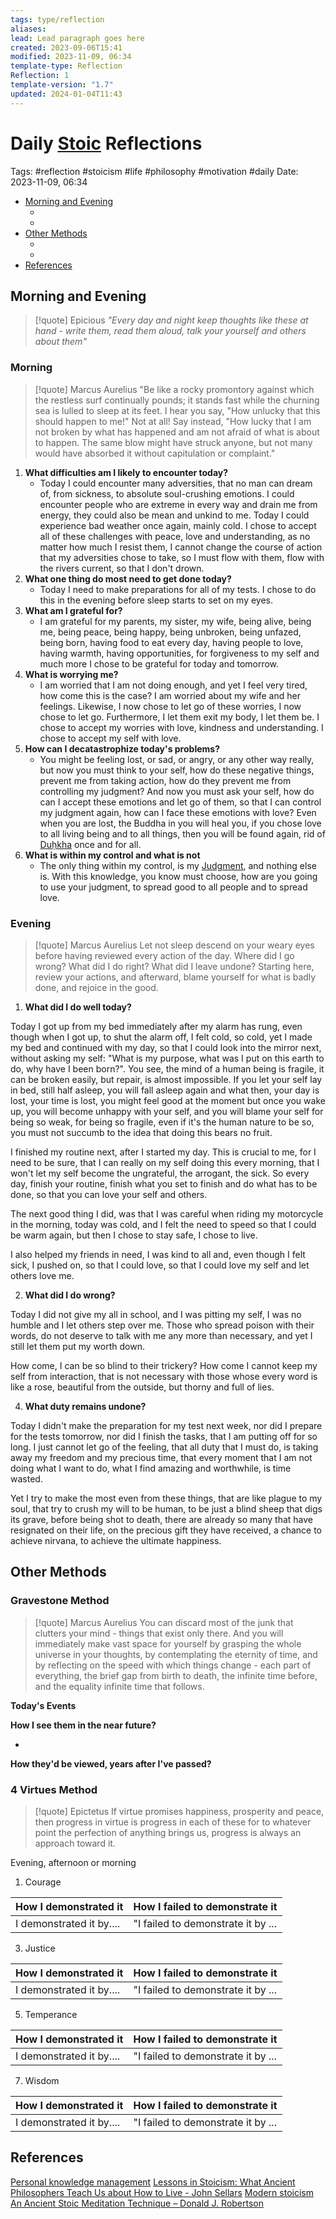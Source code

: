 ```yaml
---
tags: type/reflection
aliases: 
lead: Lead paragraph goes here
created: 2023-09-06T15:41
modified: 2023-11-09, 06:34
template-type: Reflection
Reflection: 1
template-version: "1.7"
updated: 2024-01-04T11:43
---
```



# Daily [Stoic](../SLIP-BOX/Stoicism.md) Reflections

Tags:  #reflection #stoicism #life #philosophy #motivation #daily 
Date: 2023-11-09, 06:34

- [Morning and Evening](#Morning%20and%20Evening)
	- [](#Morning%20and%20Evening#Morning%20and%20Evening#Morning|Morning)
	- [](#Morning%20and%20Evening#Morning%20and%20Evening#Evening|Evening)
- [Other Methods](#Other%20Methods)
	- [](#Other%20Methods#Other%20Methods#Gravestone%20Method|Gravestone%20Method)
	- [](#Other%20Methods#Other%20Methods#4%20Virtues%20Method|4%20Virtues%20Method)
- [References](#References)


## Morning and Evening

> [!quote] Epicious 
> _"Every day and night keep thoughts like these at hand - write them, read them aloud, talk your yourself and others about them"_

### Morning

> [!quote] Marcus Aurelius
> "Be like a rocky promontory against which the restless surf continually pounds; it stands fast while the churning sea is lulled to sleep at its feet. I hear you say, "How unlucky that this should happen to me!" Not at all! Say instead, "How lucky that I am not broken by what has happened and am not afraid of what is about to happen. The same blow might have struck anyone, but not many would have absorbed it without capitulation or complaint."

1. **What difficulties am I likely to encounter today?**
	- Today I could encounter many adversities, that no man can dream of, from sickness, to absolute soul-crushing emotions. I could encounter people who are extreme in every way and drain me from energy, they could also be mean and unkind to me. Today I could experience bad weather once again, mainly cold. I chose to accept all of these challenges with peace, love and understanding, as no matter how much I resist them, I cannot change the course of action that my adversities chose to take, so I must flow with them, flow with the rivers current, so that I don't drown.  
2. **What one thing do most need to get done today?**
	- Today I need to make preparations for all of my tests. I chose to do this in the evening before sleep starts to set on my eyes.  
1. **What am I grateful for?**
	- I am grateful for my parents, my sister, my wife, being alive, being me, being peace, being happy, being unbroken, being unfazed, being born, having food to eat every day, having people to love, having warmth, having opportunities, for forgiveness to my self and much more I chose to be grateful for today and tomorrow.  
2. **What is worrying me?**
	- I am worried that I am not doing enough, and yet I feel very tired, how come this is the case? I am worried about my wife and her feelings. Likewise, I now chose to let go of these worries, I now chose to let go. Furthermore, I let them exit my body, I let them be. I chose to accept my worries with love, kindness and understanding. I chose to accept my self with love. 
3. **How can I decatastrophize today's problems?**
	- You might be feeling lost, or sad, or angry, or any other way really, but now you must think to your self, how do these negative things, prevent me from taking action, how do they prevent me from controlling my judgment? And now you must ask your self, how do can I accept these emotions and let go of them, so that I can control my judgment again, how can I face these emotions with love? Even when you are lost, the Buddha in you will heal you, if you chose love to all living being and to all things, then you will be found again, rid of [Duḥkha](Duḥkha) once and for all. 
4. **What is within my control and what is not**
	- The only thing within my control, is my [Judgment](../SLIP-BOX/Control%20Over%20Judgment.md), and nothing else is. With this knowledge, you know must choose, how are you going to use your judgment, to spread good to all people and to spread love.  

### Evening

> [!quote] Marcus Aurelius
> Let not sleep descend on your weary eyes before having reviewed every action of the day. Where did I go wrong? What did I do right? What did I leave undone? Starting here, review your actions, and afterward, blame yourself for what is badly done, and rejoice in the good.

1. **What did I do well today?**

Today I got up from my bed immediately after my alarm has rung, even though when I got up, to shut the alarm off, I felt cold, so cold, yet I made my bed and continued with my day, so that I could look into the mirror next, without asking my self: "What is my purpose, what was I put on this earth to do, why have I been born?". You see, the mind of a human being is fragile, it can be broken easily, but repair, is almost impossible. If you let your self lay in bed, still half asleep, you will fall asleep again and what then, your day is lost, your time is lost, you might feel good at the moment but once you wake up, you will become unhappy with your self, and you will blame your self for being so weak, for being so fragile, even if it's the human nature to be so, you must not succumb to the idea that doing this bears no fruit. 

I finished my routine next, after I started my day. This is crucial to me, for I need to be sure, that I can really on my self doing this every morning, that I won't let my self become the ungrateful, the arrogant, the sick. So every day, finish your routine, finish what you set to finish and do what has to be done, so that you can love your self and others.

The next good thing I did, was that I was careful when riding my motorcycle in the morning, today was cold, and I felt the need to speed so that I could be warm again, but then I chose to stay safe, I chose to live. 

I also helped my friends in need, I was kind to all and, even though I felt sick, I pushed on, so that I could love, so that I could love my self and let others love me. 

2. **What did I do wrong?**

Today I did not give my all in school, and I was pitting my self, I was no humble and I let others step over me. Those who spread poison with their words, do not deserve to talk with me any more than necessary, and yet I still let them put my worth down. 

How come, I can be so blind to their trickery? How come I cannot keep my self from interaction, that is not necessary with those whose every word is like a rose, beautiful from the outside, but thorny and full of lies. 

4. **What duty remains undone?**

Today I didn't make the preparation for my test next week, nor did I prepare for the tests tomorrow, nor did I finish the tasks, that I am putting off for so long. I just cannot let go of the feeling, that all duty that I must do, is taking away my freedom and my precious time, that every moment that I am not doing what I want to do, what I find amazing and worthwhile, is time wasted. 

Yet I try to make the most even from these things, that are like plague to my soul, that try to crush my will to be human, to be just a blind sheep that digs its grave, before being shot to death, there are already so many that have resignated on their life, on the precious gift they have received, a chance to achieve nirvana, to achieve the ultimate happiness.    

## Other Methods

### Gravestone Method

> [!quote] Marcus Aurelius
> You can discard most of the junk that clutters your mind - things that exist only there. And you will immediately make vast space for yourself by grasping the whole universe in your thoughts, by contemplating the eternity of time, and by reflecting on the speed with which things change - each part of everything, the brief gap from birth to death, the infinite time before, and the equality infinite time that follows. 

**Today's Events**

**How I see them in the near future?** 

-

**How they'd be viewed, years after I've passed?**

### 4 Virtues Method

> [!quote] Epictetus 
> If virtue promises happiness, prosperity and peace, then progress in virtue is progress in each of these for to whatever point the perfection of anything brings us, progress is always an approach toward it.

Evening, afternoon or morning

1. Courage 

| How I demonstrated it  | How I failed to demonstrate it |
| ------------------- | ---------------- |
| I demonstrated it by....                 | "I failed to demonstrate it by ...              |

3. Justice

| How I demonstrated it  | How I failed to demonstrate it |
| ------------------- | ---------------- |
| I demonstrated it by....                 | "I failed to demonstrate it by ...             

5. Temperance

| How I demonstrated it  | How I failed to demonstrate it |
| ------------------- | ---------------- |
| I demonstrated it by....                 | "I failed to demonstrate it by ...             

7. Wisdom

| How I demonstrated it  | How I failed to demonstrate it |
| ------------------- | ---------------- |
| I demonstrated it by....                 | "I failed to demonstrate it by ...             

## References

[Personal knowledge management](Personal%20knowledge%20management.md)
[Lessons in Stoicism: What Ancient Philosophers Teach Us about How to Live - John Sellars](https://books.google.cz/books/about/Lessons_in_Stoicism.html?id=ky84zQEACAAJ&redir_esc=y)
[Modern stoicism](https://modernstoicism.com/)
[An Ancient Stoic Meditation Technique – Donald J. Robertson](https://donaldrobertson.name/2017/03/22/an-ancient-stoic-meditation-technique/)


